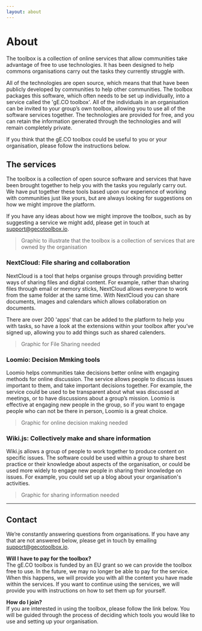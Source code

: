 ```yaml
---
layout: about
---
```


# About

The toolbox is a collection of online services that allow communities take advantage of free to use technologies.
It has been designed to help commons organisations carry out the tasks they currently struggle with.

All of the technologies are open source, which means that that have been publicly developed by communities to help other communities.
The toolbox packages this software, which often needs to be set up individually, into a service called the 'gE.CO toolbox'.
All of the individuals in an organisation can be invited to your group’s own toolbox,
allowing you to use all of the software services together.
The technologies are provided for free, and you can retain the information generated through the technologies and will remain completely private.

If you think that the gE.CO toolbox could be useful to you or your organisation, please follow the instructions below.

## The services

The toolbox is a collection of open source software and services that have been brought together to help you with the tasks you regularly carry out. We have put together these tools based upon our experience of working with communities just like yours, but are always looking for suggestions on how we might improve the platform.

If you have any ideas about how we might improve the toolbox, such as by suggesting a service we might add, please get in touch at [support@gecotoolbox.io](mailto:support@gecotoolbox.io).

> Graphic to illustrate that the toolbox is a collection of services that are owned by the organisation

### NextCloud: File sharing and collaboration

NextCloud is a tool that helps organise groups through providing better ways of sharing files and digital content.
For example, rather than sharing files through email or memory sticks, NextCloud allows everyone to work from the same folder at the same time.
With NextCloud you can share documents, images and calendars which allows collaboration on documents.

There are over 200 'apps' that can be added to the platform to help you with tasks,
so have a look at the extensions within your toolbox after you’ve signed up,
allowing you to add things such as shared calenders.

> Graphic for File Sharing needed

### Loomio: Decision Mmking tools

Loomio helps communities take decisions better online with engaging methods for online discussion.
The service allows people to discuss issues important to them,
and take important decisions together.
For example, the service could be used to be transparent about what was discussed at meetings,
or to have discussions about a group’s mission.
Loomio is effective at engaging new people in the group,
so if you want to engage people who can not be there in person, Loomio is a great choice.

> Graphic for online decision making needed

### Wiki.js: Collectively make and share information

Wiki.js allows a group of people to work together to produce content on specific issues.
The software could be used within a group to share best practice or their knowledge about aspects of the organisation,
or could be used more widely to engage new people in sharing their knowledge on issues.
For example, you could set up a blog about your organisation's activities.

> Graphic for sharing information needed

---

## Contact

We’re constantly answering questions from organisations.
If you have any that are not answered below, please get in touch by emailing [support@gecotoolbox.io](mailto:support@gecotoolbox.io).

**Will I have to pay for the toolbox?**<br>
The gE.CO toolbox is funded by an EU grant so we can provide the toolbox free to use. In the future, we may no longer be able to pay for the service. When this happens, we will provide you with all the content you have made within the services. If you want to continue using the services, we will provide you with instructions on how to set them up for yourself.

**How do I join?**<br>
If you are interested in using the toolbox, please follow the link below.
You will be guided through the process of deciding which tools you would like to use
and setting up your organisation.
